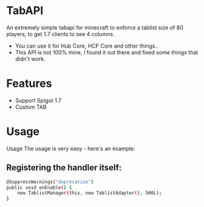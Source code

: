 # TabAPI
An extremely simple tabapi for minecraft to enforce a tablist size
of 80 players, to get 1.7 clients to see 4 columns.

- You can use it for Hub Core, HCF Core and other things..
- This API is not 100% mine, I found it out there and fixed some things that didn't work. 

# Features

- Support Spigot 1.7
- Custom TAB

# Usage
Usage The usage is very easy - here's an example:
 ## Registering the handler itself:
```sh
@SuppressWarnings("deprecation")
public void onEnable() {
    new TablistManager(this, new TablistAdapter(), 500L);
}
```
